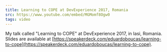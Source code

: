 ```yaml
---
title: Learning to COPE at DevExperience 2017, Romania
src: https://www.youtube.com/embed/MGMomf8Ogw0
tags: video
---
```

My talk called "Learning to COPE" at DevExperience 2017, in Iasi, Romania. Slides are available at [https://speakerdeck.com/eduardoboucas/learning-to-cope](https://speakerdeck.com/eduardoboucas/learning-to-cope).